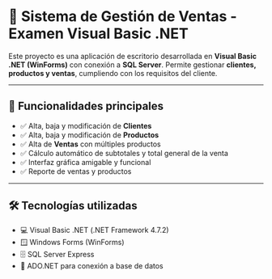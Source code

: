 # 🧾 Sistema de Gestión de Ventas - Examen Visual Basic .NET

Este proyecto es una aplicación de escritorio desarrollada en **Visual Basic .NET (WinForms)** con conexión a **SQL Server**. Permite gestionar **clientes, productos y ventas**, cumpliendo con los requisitos del cliente.

---

## 🎯 Funcionalidades principales

- ✅ Alta, baja y modificación de **Clientes**
- ✅ Alta, baja y modificación de **Productos**
- ✅ Alta de **Ventas** con múltiples productos
- ✅ Cálculo automático de subtotales y total general de la venta
- ✅ Interfaz gráfica amigable y funcional
- ✅ Reporte de ventas y productos

---

## 🛠️ Tecnologías utilizadas

- 💻 Visual Basic .NET (.NET Framework 4.7.2)
- 🪟 Windows Forms (WinForms)
- 🗄️ SQL Server Express
- 🔌 ADO.NET para conexión a base de datos
